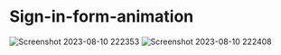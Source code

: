 # Sign-in-form-animation


![Screenshot 2023-08-10 222353](https://github.com/kunal7216/Sign-in-form-animation/assets/112888767/64113abf-07b4-4bfe-aed2-68e0c3dd88d3)
![Screenshot 2023-08-10 222408](https://github.com/kunal7216/Sign-in-form-animation/assets/112888767/43491a53-7534-4d5e-a000-fc649c48c277)
